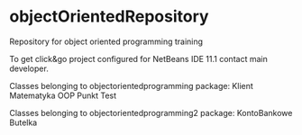 # objectOrientedRepository
Repository for object oriented programming training

To get click&go project configured for NetBeans IDE 11.1 contact main developer. 

Classes belonging to objectorientedprogramming package: 
	Klient
	Matematyka
	OOP
	Punkt
	Test

Classes belonging to objectorientedprogramming2 package:
	KontoBankowe
	Butelka